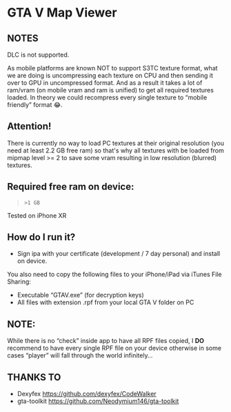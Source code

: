 GTA V Map Viewer
=====
## NOTES
DLC is not supported.

As mobile platforms are known NOT to support S3TC texture format, what we are doing is uncompressing each texture on CPU and then sending it over to GPU in uncompressed format. And as a result it takes a lot of ram/vram (on mobile vram and ram is unified) to get all required textures loaded. In theory we could recompress every single texture to “mobile friendly” format 😂.

## Attention!
There is currently no way to load PC textures at their original resolution (you need at least 2.2 GB free ram) so that's why all textures with be loaded from mipmap level >= 2 to save some vram resulting in low resolution (blurred) textures.

## Required free ram on device:
> `>1 GB`

Tested on iPhone XR

## How do I run it?

* Sign ipa with your certificate (development / 7 day personal) and install on device.

You also need to copy the following files to your iPhone/iPad via iTunes File Sharing:
* Executable “GTAV.exe” (for decryption keys)
* All files with extension .rpf from your local GTA V folder on PC
## NOTE:
  While there is no “check” inside app to have all RPF files copied, I **DO** recommend to have every single RPF file on your device otherwise in some cases “player” will fall through the world infinitely…


## THANKS TO
* Dexyfex https://github.com/dexyfex/CodeWalker
* gta-toolkit https://github.com/Neodymium146/gta-toolkit
